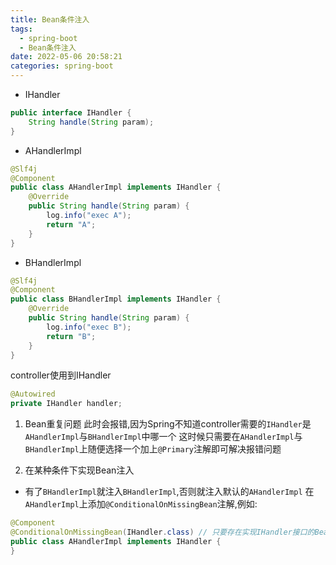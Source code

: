 ```yaml
---
title: Bean条件注入
tags:
  - spring-boot
  - Bean条件注入
date: 2022-05-06 20:58:21
categories: spring-boot
---
```


- IHandler
```java
public interface IHandler {
    String handle(String param);
}
```
  - AHandlerImpl
  ```java
  @Slf4j
  @Component
  public class AHandlerImpl implements IHandler {
      @Override
      public String handle(String param) {
          log.info("exec A");
          return "A";
      }
  }
  ```
  - BHandlerImpl
  ```java
  @Slf4j
  @Component
  public class BHandlerImpl implements IHandler {
      @Override
      public String handle(String param) {
          log.info("exec B");
          return "B";
      }
  }
  ```

controller使用到IHandler
```java
@Autowired
private IHandler handler;
```

1. Bean重复问题
此时会报错,因为Spring不知道controller需要的`IHandler`是`AHandlerImpl`与`BHandlerImpl`中哪一个
这时候只需要在`AHandlerImpl`与`BHandlerImpl`上随便选择一个加上`@Primary`注解即可解决报错问题

2. 在某种条件下实现Bean注入

- 有了`BHandlerImpl`就注入`BHandlerImpl`,否则就注入默认的`AHandlerImpl`
在`AHandlerImpl`上添加`@ConditionalOnMissingBean`注解,例如:
```java
@Component
@ConditionalOnMissingBean(IHandler.class) // 只要存在实现IHandler接口的Bean,AHandlerImpl就不会注入进去
public class AHandlerImpl implements IHandler {
}
```

